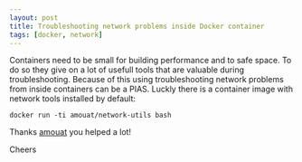 ```yaml
---
layout: post
title: Troubleshooting network problems inside Docker container
tags: [docker, network]
---
```


Containers need to be small for building performance and to safe space. To do
so they give on a lot of usefull tools that are valuable during
troubleshooting.  Because of this using troubleshooting network problems from
inside containers can be a PIAS. Luckly there is a container image with
network tools installed by default:

```
docker run -ti amouat/network-utils bash
```

Thanks [amouat](https://hub.docker.com/u/amouat) you helped a lot!

Cheers
